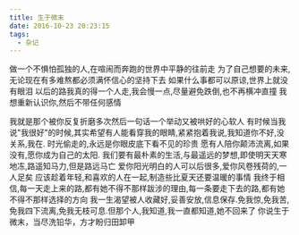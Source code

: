 ```yaml
---
title: 生于微末
date: 2016-10-23 20:23:15
tags:
  - 杂记
---
```


做一个不惧怕孤独的人,在喧闹而奔跑的世界中平静的往前走
为了自己想要的未来,无论现在有多难熬都必须满怀信心的坚持下去
如果什么事都可以原谅,世界上就没有眼泪
以后的路我真的得一个人走,我会慢一点,尽量避免跌倒,也不再横冲直撞
我想重新认识你,然后不带任何感情
<!--more-->
我就是那个被你反复折磨多次然后一句话一个举动又被哄好的心软人
有时候当我说"我很好"的时候,其实希望有人能看穿我的眼睛,紧紧抱着我说,我知道你不好,没关系,我在.
时光偷走的,永远是你眼皮底下看不见的珍贵
愿有人陪你颠沛流离,如果没有,愿你成为自己的太阳.
我们要有最朴素的生活,与最遥远的梦想,即使明天天寒地冻,路遥知马力,但是路远马亡
爱你阳光明白的人可以后很多,爱你风卷残荷的,一人足矣
应该趁着年轻,和喜欢的人在一起,制造些比夏天还要温暖的事情
我终于相信,每一天走上来的路,都有她不得不那样跋涉的理由,每一条要走下去的路,都有她不得不那样选择的方向
我一生渴望被人收藏好,妥善安放,信息保存.免我惊,免我苦,免我四下流离,免我无枝可息.但那个人,我知道,我一直都知道,她不回来了
你说生于微末，当尽洗铅华，方才盼归田卸甲
